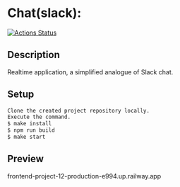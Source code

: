 # Chat(slack):
[![Actions Status](https://github.com/ArtyomVolkov1/frontend-project-12/workflows/hexlet-check/badge.svg)](https://github.com/ArtyomVolkov1/frontend-project-12/actions)

## Description
Realtime application, a simplified analogue of Slack chat.

## Setup
```bash
Clone the created project repository locally. 
Execute the command.
$ make install
$ npm run build
$ make start
```
## Preview
frontend-project-12-production-e994.up.railway.app
